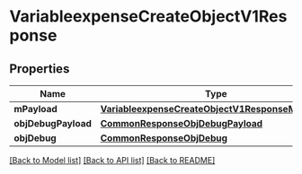 # VariableexpenseCreateObjectV1Response

## Properties
Name | Type | Description | Notes
------------ | ------------- | ------------- | -------------
**mPayload** | [**VariableexpenseCreateObjectV1ResponseMPayload**](VariableexpenseCreateObjectV1ResponseMPayload.md) |  | 
**objDebugPayload** | [**CommonResponseObjDebugPayload**](CommonResponseObjDebugPayload.md) |  | [optional] 
**objDebug** | [**CommonResponseObjDebug**](CommonResponseObjDebug.md) |  | [optional] 

[[Back to Model list]](../README.md#documentation-for-models) [[Back to API list]](../README.md#documentation-for-api-endpoints) [[Back to README]](../README.md)



